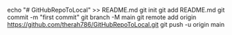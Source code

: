 echo "# GitHubRepoToLocal" >> README.md
git init
git add README.md
git commit -m "first commit"
git branch -M main
git remote add origin https://github.com/therah786/GitHubRepoToLocal.git
git push -u origin main